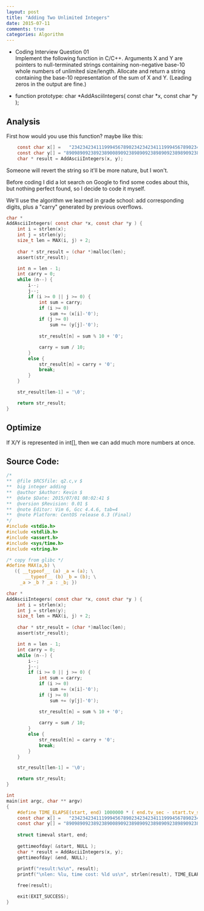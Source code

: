 ```yaml
---
layout: post
title: "Adding Two Unlimited Integers"
date: 2015-07-11
comments: true
categories: Algorithm
---
```


* Coding Interview Question 01<br>
Implement the following function in C/C++. Arguments X and Y are pointers to null-terminated strings containing non-negative base-10 whole numbers of unlimited size/length.  Allocate and return a string containing the base-10 representation of the sum of X and Y. (Leading zeros in the output are fine.) 

* function prototype: char *AddAsciiIntegers( const char *x, const char *y );

Analysis
--------
First how would you use this function? maybe like this:

```c
	const char x[] =   "2342342341119994567890234234234111999456789023423423411199945678902342342343";
    const char y[] = "890989092389238900890923898909238989092389890923898909238900089092389120311458";
    char * result = AddAsciiIntegers(x, y);

```

Someone will revert the string so it'll be more nature, but I won't.

Before coding I did a lot search on Google to find some codes about this, but nothing perfect found, so I decide to code it myself.

We'll use the algorithm we learned in grade school: add corresponding digits, plus a "carry" generated by previous overflows.

```c
char *
AddAsciiIntegers( const char *x, const char *y ) {
    int i = strlen(x);
    int j = strlen(y);
    size_t len = MAX(i, j) + 2;
    
    char * str_result = (char *)malloc(len);
    assert(str_result);

    int n = len - 1;
    int carry = 0;
    while (n--) {
        i--;
        j--;
        if (i >= 0 || j >= 0) {
            int sum = carry;
            if (i >= 0)
                sum += (x[i]-'0');
            if (j >= 0)
                sum += (y[j]-'0');
            
            str_result[n] = sum % 10 + '0';

            carry = sum / 10;
        }
        else {
            str_result[n] = carry + '0';
            break;
        }
    }

    str_result[len-1] = '\0';

    return str_result;
}
```

Optimize
--------
If X/Y is represented in int[], then we can add much more numbers at once.

Source Code:
--------
```c
/*
**  @file $RCSfile: q2.c,v $
**  big integer adding
**  @author $Author: Kevin $
**  @date $Date: 2015/07/01 08:02:41 $
**  @version $Revision: 0.01 $
**  @note Editor: Vim 6, Gcc 4.4.6, tab=4
**  @note Platform: CentOS release 6.3 (Final)
*/
#include <stdio.h>
#include <stdlib.h>
#include <assert.h> 
#include <sys/time.h>
#include <string.h> 

/* copy from glibc */
#define MAX(a,b) \
   ({ __typeof__ (a) _a = (a); \
       __typeof__ (b) _b = (b); \
     _a > _b ? _a : _b; })

char *
AddAsciiIntegers( const char *x, const char *y ) {
    int i = strlen(x);
    int j = strlen(y);
    size_t len = MAX(i, j) + 2;
    
    char * str_result = (char *)malloc(len);
    assert(str_result);

    int n = len - 1;
    int carry = 0;
    while (n--) {
        i--;
        j--;
        if (i >= 0 || j >= 0) {
            int sum = carry;
            if (i >= 0)
                sum += (x[i]-'0');
            if (j >= 0)
                sum += (y[j]-'0');
            
            str_result[n] = sum % 10 + '0';

            carry = sum / 10;
        }
        else {
            str_result[n] = carry + '0';
            break;
        }
    }

    str_result[len-1] = '\0';

    return str_result;
}

int 
main(int argc, char ** argv) 
{
    #define TIME_ELAPSE(start, end) 1000000 * ( end.tv_sec - start.tv_sec ) + end.tv_usec - start.tv_usec
    const char x[] =   "2342342341119994567890234234234111999456789023423423411199945678902342342343";
    const char y[] = "890989092389238900890923898909238989092389890923898909238900089092389120311458";
    
    struct timeval start, end;
    
    gettimeofday( &start, NULL );
    char * result = AddAsciiIntegers(x, y);
    gettimeofday( &end, NULL);
    
    printf("result:%s\n", result);
    printf("\nlen: %lu, time cost: %ld us\n", strlen(result), TIME_ELAPSE(start, end));

    free(result);

    exit(EXIT_SUCCESS);
}


```

